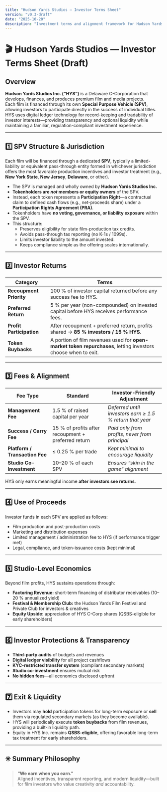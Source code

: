 ```yaml
---
title: "Hudson Yards Studios – Investor Terms Sheet"
version: "v0.3-draft"
date: "2025-10-20"
description: "Investment terms and alignment framework for Hudson Yards Studios film projects"
---
```


# 🎬 Hudson Yards Studios — Investor Terms Sheet (Draft)

## Overview
**Hudson Yards Studios Inc. (“HYS”)** is a Delaware C-Corporation that develops, finances, and produces premium film and media projects.  
Each film is financed through its own **Special Purpose Vehicle (SPV)**, allowing investors to participate directly in the success of individual titles.  
HYS uses digital ledger technology for record-keeping and tradability of investor interests—providing transparency and optional liquidity while maintaining a familiar, regulation-compliant investment experience.

---

## 1️⃣ SPV Structure & Jurisdiction
Each film will be financed through a dedicated **SPV**, typically a limited-liability or equivalent pass-through entity formed in whichever jurisdiction offers the most favorable production incentives and investor treatment (e.g., **New York State**, **New Jersey**, **Delaware**, or other).  

- The SPV is managed and wholly owned by **Hudson Yards Studios Inc.**  
- **Tokenholders are *not* members or equity owners** of the SPV.  
- Instead, each token represents a **Participation Right**—a contractual claim to defined cash flows (e.g., net-proceeds share) under a **Participation Rights Agreement (PRA)**.  
- Tokenholders have **no voting, governance, or liability exposure** within the SPV.  
- This structure:
  - Preserves eligibility for state film-production tax credits.  
  - Avoids pass-through tax reporting (no K-1s / 1099s).  
  - Limits investor liability to the amount invested.  
  - Keeps compliance simple as the offering scales internationally.

---

## 2️⃣ Investor Returns
| Category | Terms |
|-----------|-------|
| **Recoupment Priority** | 100 % of investor capital returned before any success fee to HYS. |
| **Preferred Return** | 5 % per year (non-compounded) on invested capital before HYS receives performance fees. |
| **Profit Participation** | After recoupment + preferred return, profits shared → **85 % investors / 15 % HYS**. |
| **Token Buybacks** | A portion of film revenues used for **open-market token repurchases**, letting investors choose when to exit. |

---

## 3️⃣ Fees & Alignment
| Fee Type | Standard | Investor-Friendly Adjustment |
|-----------|-----------|------------------------------|
| **Management Fee** | 1.5 % of raised capital per year | *Deferred until investors earn ≥ 1.5 % return that year* |
| **Success / Carry Fee** | 15 % of profits after recoupment + preferred return | *Paid only from profits, never from principal* |
| **Platform / Transaction Fee** | ≤ 0.25 % per trade | *Kept minimal to encourage liquidity* |
| **Studio Co-Investment** | 10–20 % of each SPV | *Ensures “skin in the game” alignment* |

HYS only earns meaningful income **after investors see returns**.

---

## 4️⃣ Use of Proceeds
Investor funds in each SPV are applied as follows:
- Film production and post-production costs  
- Marketing and distribution expenses  
- Limited management / administration fee to HYS (if performance trigger met)  
- Legal, compliance, and token-issuance costs (kept minimal)

---

## 5️⃣ Studio-Level Economics
Beyond film profits, HYS sustains operations through:
- **Factoring Revenue:** short-term financing of distributor receivables (10–20 % annualized yield)  
- **Festival & Membership Club:** the Hudson Yards Film Festival and Private Club for investors & creatives  
- **Equity Upside:** appreciation of HYS C-Corp shares (QSBS-eligible for early shareholders)

---

## 6️⃣ Investor Protections & Transparency
- **Third-party audits** of budgets and revenues  
- **Digital ledger visibility** for all project cashflows  
- **KYC-restricted transfer system** (compliant secondary markets)  
- **Studio co-investment** ensures mutual risk  
- **No hidden fees**—all economics disclosed upfront

---

## 7️⃣ Exit & Liquidity
- Investors may **hold** participation tokens for long-term exposure or **sell** them via regulated secondary markets (as they become available).  
- HYS will periodically execute **token buybacks** from film revenues, providing a built-in liquidity path.  
- Equity in HYS Inc. remains **QSBS-eligible**, offering favorable long-term tax treatment for early shareholders.

---

## ✳️ Summary Philosophy
> **“We earn when you earn.”**  
> Aligned incentives, transparent reporting, and modern liquidity—built for film investors who value creativity *and* accountability.
